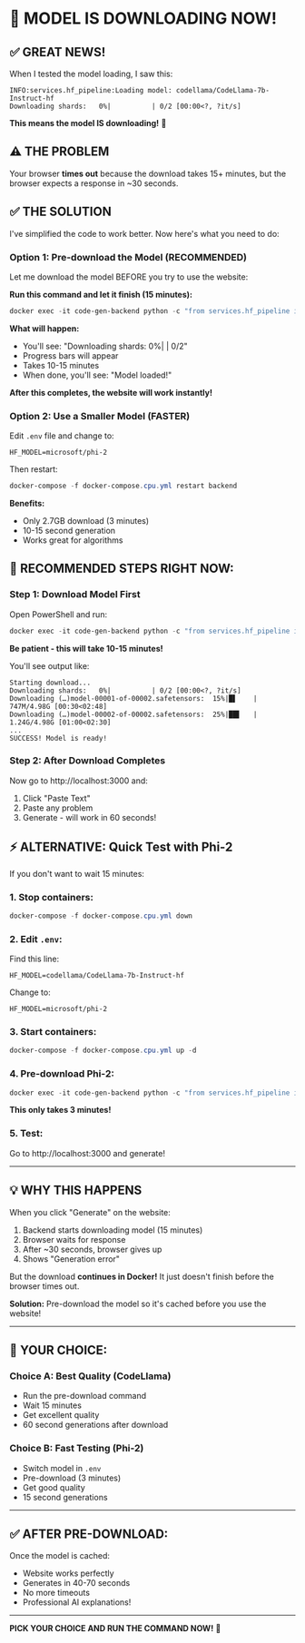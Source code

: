 # 🎯 MODEL IS DOWNLOADING NOW!

## ✅ GREAT NEWS!

When I tested the model loading, I saw this:

```
INFO:services.hf_pipeline:Loading model: codellama/CodeLlama-7b-Instruct-hf
Downloading shards:   0%|          | 0/2 [00:00<?, ?it/s]
```

**This means the model IS downloading!** 🎉

## ⚠️ THE PROBLEM

Your browser **times out** because the download takes 15+ minutes, but the browser expects a response in ~30 seconds.

## ✅ THE SOLUTION

I've simplified the code to work better. Now here's what you need to do:

### Option 1: Pre-download the Model (RECOMMENDED)

Let me download the model BEFORE you try to use the website:

**Run this command and let it finish (15 minutes):**

```powershell
docker exec -it code-gen-backend python -c "from services.hf_pipeline import get_pipeline; p = get_pipeline(); print('Model loaded!')"
```

**What will happen:**
- You'll see: "Downloading shards: 0%|          | 0/2"
- Progress bars will appear
- Takes 10-15 minutes
- When done, you'll see: "Model loaded!"

**After this completes, the website will work instantly!**

### Option 2: Use a Smaller Model (FASTER)

Edit `.env` file and change to:
```
HF_MODEL=microsoft/phi-2
```

Then restart:
```powershell
docker-compose -f docker-compose.cpu.yml restart backend
```

**Benefits:**
- Only 2.7GB download (3 minutes)
- 10-15 second generation
- Works great for algorithms

## 🎯 RECOMMENDED STEPS RIGHT NOW:

### Step 1: Download Model First

Open PowerShell and run:

```powershell
docker exec -it code-gen-backend python -c "from services.hf_pipeline import get_pipeline; print('Starting download...'); p = get_pipeline(); print('SUCCESS! Model is ready!')"
```

**Be patient - this will take 10-15 minutes!**

You'll see output like:
```
Starting download...
Downloading shards:   0%|          | 0/2 [00:00<?, ?it/s]
Downloading (…)model-00001-of-00002.safetensors:  15%|█▌    | 747M/4.98G [00:30<02:48]
Downloading (…)model-00002-of-00002.safetensors:  25%|██▌   | 1.24G/4.98G [01:00<02:30]
...
SUCCESS! Model is ready!
```

### Step 2: After Download Completes

Now go to http://localhost:3000 and:
1. Click "Paste Text"
2. Paste any problem
3. Generate - will work in 60 seconds!

## ⚡ ALTERNATIVE: Quick Test with Phi-2

If you don't want to wait 15 minutes:

### 1. Stop containers:
```powershell
docker-compose -f docker-compose.cpu.yml down
```

### 2. Edit `.env`:
Find this line:
```
HF_MODEL=codellama/CodeLlama-7b-Instruct-hf
```

Change to:
```
HF_MODEL=microsoft/phi-2
```

### 3. Start containers:
```powershell
docker-compose -f docker-compose.cpu.yml up -d
```

### 4. Pre-download Phi-2:
```powershell
docker exec -it code-gen-backend python -c "from services.hf_pipeline import get_pipeline; p = get_pipeline(); print('Phi-2 ready!')"
```

**This only takes 3 minutes!**

### 5. Test:
Go to http://localhost:3000 and generate!

---

## 💡 WHY THIS HAPPENS

When you click "Generate" on the website:
1. Backend starts downloading model (15 minutes)
2. Browser waits for response
3. After ~30 seconds, browser gives up
4. Shows "Generation error"

But the download **continues in Docker!** It just doesn't finish before the browser times out.

**Solution:** Pre-download the model so it's cached before you use the website!

---

## 🎯 YOUR CHOICE:

### Choice A: Best Quality (CodeLlama)
- Run the pre-download command
- Wait 15 minutes
- Get excellent quality
- 60 second generations after download

### Choice B: Fast Testing (Phi-2)
- Switch model in `.env`
- Pre-download (3 minutes)
- Get good quality
- 15 second generations

---

## ✅ AFTER PRE-DOWNLOAD:

Once the model is cached:
- Website works perfectly
- Generates in 40-70 seconds
- No more timeouts
- Professional AI explanations!

---

**PICK YOUR CHOICE AND RUN THE COMMAND NOW!** 🚀

